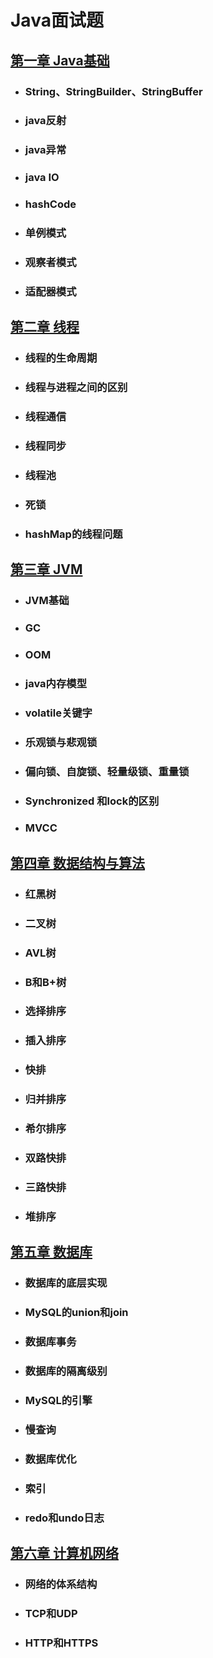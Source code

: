 # Java面试题
## [第一章 Java基础](/notes/Java面试/Java基础.md)
  - ### String、StringBuilder、StringBuffer
  - ### java反射
  - ### java异常
  - ### java IO
  - ### hashCode
  - ### 单例模式
  - ### 观察者模式
  - ### 适配器模式

## [第二章  线程](/notes/Java面试/线程.md)
  - ### 线程的生命周期
  - ### 线程与进程之间的区别
  - ### 线程通信
  - ### 线程同步
  - ### 线程池
  - ### 死锁
  - ### hashMap的线程问题

## [第三章 JVM](/notes/Java面试/JVM.md)
  - ### JVM基础
  - ### GC
  - ### OOM
  - ### java内存模型
  - ### volatile关键字
  - ### 乐观锁与悲观锁
  - ### 偏向锁、自旋锁、轻量级锁、重量锁
  - ### Synchronized 和lock的区别
  - ### MVCC

## [第四章 数据结构与算法](/notes/Java面试/数据结构与算法.md)
  - ### 红黑树
  - ### 二叉树
  - ### AVL树
  - ### B和B+树
  - ### 选择排序
  - ### 插入排序
  - ### 快排
  - ### 归并排序
  - ### 希尔排序
  - ### 双路快排
  - ### 三路快排
  - ### 堆排序

## [第五章 数据库](/notes/Java面试/数据库.md)
  - ### 数据库的底层实现
  - ### MySQL的union和join
  - ### 数据库事务
  - ### 数据库的隔离级别
  - ### MySQL的引擎
  - ### 慢查询
  - ### 数据库优化
  - ### 索引
  - ### redo和undo日志

## [第六章 计算机网络](/notes/Java面试/计算机网络.md)
  - ### 网络的体系结构
  - ### TCP和UDP
  - ### HTTP和HTTPS
